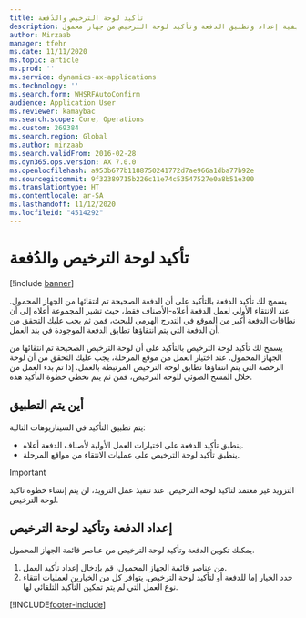 ```yaml
---
title: تأكيد لوحة الترخيص والدُفعة
description: يصف هذا الموضوع كيفية إعداد وتطبيق الدفعة وتأكيد لوحة الترخيص من جهاز محمول.
author: Mirzaab
manager: tfehr
ms.date: 11/11/2020
ms.topic: article
ms.prod: ''
ms.service: dynamics-ax-applications
ms.technology: ''
ms.search.form: WHSRFAutoConfirm
audience: Application User
ms.reviewer: kamaybac
ms.search.scope: Core, Operations
ms.custom: 269384
ms.search.region: Global
ms.author: mirzaab
ms.search.validFrom: 2016-02-28
ms.dyn365.ops.version: AX 7.0.0
ms.openlocfilehash: a953b677b1188750241772d7ae966a1dba77b92e
ms.sourcegitcommit: 9f32389715b226c11e74c53547527e0a8b51e300
ms.translationtype: HT
ms.contentlocale: ar-SA
ms.lasthandoff: 11/12/2020
ms.locfileid: "4514292"
---
```

# <a name="batch-and-license-plate-confirmation"></a>تأكيد لوحة الترخيص والدُفعة

[!include [banner](../includes/banner.md)]

يسمح لك تأكيد الدفعة بالتأكيد على أن الدفعة الصحيحة تم انتقائها من الجهاز المحمول. عند الانتقاء الأولي لعمل الدفعة أعلاه-الأصناف فقط، حيث تشير المجموعة أعلاه إلى أن نطاقات الدفعة أكبر من الموقع في التدرج الهرمي للبحث، فمن ثم يجب عليك التحقق من أن الدفعة التي يتم انتقاؤها تطابق الدفعة الموجودة في بند العمل.

يسمح لك تأكيد لوحة الترخيص بالتأكيد على أن لوحة الترخيص الصحيحة تم انتقائها من الجهاز المحمول. عند اختيار العمل من موقع المرحلة، يجب عليك التحقق من أن لوحة الرخصة التي يتم انتقاؤها تطابق لوحة الترخيص المرتبطة بالعمل. إذا تم بدء العمل من خلال المسح الضوئي للوحة الترخيص، فمن ثم يتم تخطي خطوة التأكيد هذه.

## <a name="where-it-applies"></a>أين يتم التطبيق

يتم تطبيق التأكيد في السيناريوهات التالية:

- ينطبق تأكيد الدفعة على اختيارات العمل الأولية لأصناف الدفعة أعلاه.
- ينطبق تأكيد لوحة الترخيص على عمليات الانتقاء من مواقع المرحلة.

> [!IMPORTANT]
> التزويد غير معتمد لتاكيد لوحه الترخيص. عند تنفيذ عمل التزويد، لن يتم إنشاء خطوه تاكيد لوحة الترخيص.

## <a name="set-up-batch-and-license-plate-confirmation"></a>إعداد الدفعة وتأكيد لوحة الترخيص

يمكنك تكوين الدفعة وتأكيد لوحة الترخيص من عناصر قائمة الجهاز المحمول.

1. من عناصر قائمة الجهاز المحمول، قم بإدخال إعداد تأكيد العمل.  
1. حدد الخيار إما للدفعة أو لتأكيد لوحة الترخيص. يتوافر كل من الخيارين لعمليات انتقاء نوع العمل التي لم يتم تمكين التأكيد التلقائي لها.  


[!INCLUDE[footer-include](../../includes/footer-banner.md)]